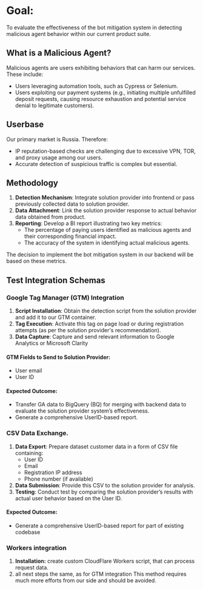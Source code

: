 # Goal:
To evaluate the effectiveness of the bot mitigation system in detecting malicious agent behavior within our current product suite.

## What is a Malicious Agent?
Malicious agents are users exhibiting behaviors that can harm our services. These include:
- Users leveraging automation tools, such as Cypress or Selenium.
- Users exploiting our payment systems (e.g., initiating multiple unfulfilled deposit requests, causing resource exhaustion and potential service denial to legitimate customers).
## Userbase
Our primary market is Russia. Therefore:
- IP reputation-based checks are challenging due to excessive VPN, TOR, and proxy usage among our users.
- Accurate detection of suspicious traffic is complex but essential.
## Methodology

1. **Detection Mechanism**: Integrate solution provider into frontend or pass previously collected data to solution provider.
2. **Data Attachment**: Link the solution provider response to actual behavior data obtained from product.
3. **Reporting**: Develop a BI report illustrating two key metrics:
	- The percentage of paying users identified as malicious agents and their corresponding financial impact.
    - The accuracy of the system in identifying actual malicious agents.

The decision to implement the bot mitigation system in our backend will be based on these metrics.

## Test Integration Schemas
### Google Tag Manager (GTM) Integration
1. **Script Installation**: Obtain the detection script from the solution provider and add it to our GTM container.
2. **Tag Execution**: Activate this tag on page load or during registration attempts (as per the solution provider's recommendation).
3. **Data Capture**: Capture and send relevant information to Google Analytics or Microsoft Clarity
#### GTM Fields to Send to Solution Provider:
- User email
- User ID
#### Expected Outcome:
- Transfer GA data to BigQuery (BQ) for merging with backend data to evaluate the solution provider system’s effectiveness.
- Generate a comprehensive UserID-based report.
### CSV Data Exchange.

1. **Data Export**: Prepare dataset customer data in a form of CSV file containing:
    - User ID
    - Email
    - Registration IP address
    - Phone number (if available)
2. **Data Submission**: Provide this CSV to the solution provider for analysis.
3. **Testing**: Conduct test by comparing the solution provider’s results with actual user behavior based on the User ID.
#### Expected Outcome:
- Generate a comprehensive UserID-based report for part of existing codebase

### Workers integration
1. **Installation:** create custom CloudFlare Workers script, that can process request data.
2. all next steps the same, as for GTM integration
This method requires much more efforts from our side and should be avoided.